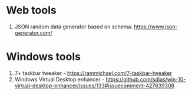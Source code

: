 # Web tools

1. JSON random data generator based on schema: https://www.json-generator.com/

# Windows tools
1. 7+ taskbar tweaker - https://rammichael.com/7-taskbar-tweaker
2. Windows Virtual Desktop enhancer - https://github.com/sdias/win-10-virtual-desktop-enhancer/issues/133#issuecomment-427639308
